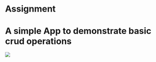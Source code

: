 # Assignment
<h1> A simple App to demonstrate basic crud operations</h1>

<img src='https://miro.medium.com/max/1200/1*gjA78w2_Q8lSNZAnTMScqA.png'>
     

